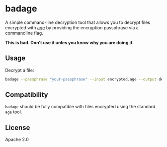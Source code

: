 # badage

A simple command-line decryption tool that allows you to decrypt files encrypted with [age](https://github.com/FiloSottile/age) by providing the encryption passphrase via a commandline flag.

**This is bad. Don’t use it unles you know why you are doing it.**

## Usage

Decrypt a file:

```bash
badage --passphrase "your-passphrase" --input encrypted.age --output decrypted.txt
```

## Compatibility

`badage` should be fully compatible with files encrypted using the standard `age` tool.

## License

Apache 2.0
